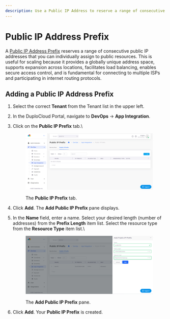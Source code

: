 ```yaml
---
description: Use a Public IP Address to reserve a range of consecutive public IPs
---
```


# Public IP Address Prefix

A [Public IP Address Prefix](https://learn.microsoft.com/en-us/azure/virtual-network/ip-services/public-ip-address-prefix) reserves a range of consecutive public IP addresses that you can individually assign to public resources. This is useful for scaling because it provides a globally unique address space, supports expansion across locations, facilitates load balancing, enables secure access control, and is fundamental for connecting to multiple ISPs and participating in internet routing protocols.

## Adding a Public IP Address Prefix

1. Select the correct **Tenant** from the Tenant list in the upper left.
2. In the DuploCloud Portal, navigate to **DevOps** -> **App Integration**.&#x20;
3.  Click on the **Public IP Prefix** tab.\


    <div align="left">

    <figure><img src="../../.gitbook/assets/Screenshot (261).png" alt=""><figcaption><p>The <strong>Public IP Prefix</strong> tab.</p></figcaption></figure>

    </div>
4. Click **Add**. The **Add Public IP Prefix** pane displays.
5.  In the **Name** field, enter a name. Select your desired length (number of addresses) from the **Prefix Length** item list. Select the resource type from the **Resource Type** item list.\


    <div align="left">

    <figure><img src="../../.gitbook/assets/Screenshot (259).png" alt=""><figcaption><p>The <strong>Add Public IP Prefix</strong> pane.</p></figcaption></figure>

    </div>
6. Click **Add**. Your **Public IP Prefix** is created.&#x20;

